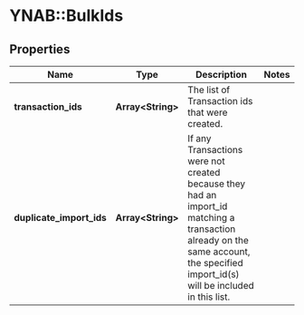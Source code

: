 # YNAB::BulkIds

## Properties
Name | Type | Description | Notes
------------ | ------------- | ------------- | -------------
**transaction_ids** | **Array&lt;String&gt;** | The list of Transaction ids that were created. | 
**duplicate_import_ids** | **Array&lt;String&gt;** | If any Transactions were not created because they had an import_id matching a transaction already on the same account, the specified import_id(s) will be included in this list. | 


